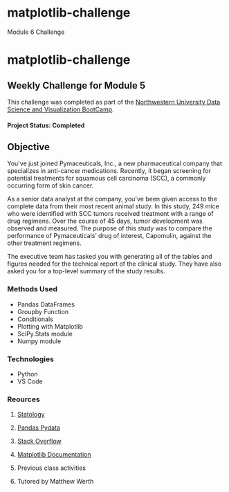# matplotlib-challenge
Module 6 Challenge 

# matplotlib-challenge


## Weekly Challenge for Module 5

This challenge was completed as part of the [Northwestern University Data Science and Visualization BootCamp](https://bootcamp.northwestern.edu/data/).

#### Project Status: Completed

## Objective
You've just joined Pymaceuticals, Inc., a new pharmaceutical company that specializes in anti-cancer medications. Recently, it began screening for potential treatments for squamous cell carcinoma (SCC), a commonly occurring form of skin cancer.

As a senior data analyst at the company, you've been given access to the complete data from their most recent animal study. In this study, 249 mice who were identified with SCC tumors received treatment with a range of drug regimens. Over the course of 45 days, tumor development was observed and measured. The purpose of this study was to compare the performance of Pymaceuticals’ drug of interest, Capomulin, against the other treatment regimens.

The executive team has tasked you with generating all of the tables and figures needed for the technical report of the clinical study. They have also asked you for a top-level summary of the study results.

### Methods Used
* Pandas DataFrames
* Groupby Function
* Conditionals
* Plotting with Matplotlib
* SciPy.Stats module
* Numpy module


### Technologies 
* Python
* VS Code


### Reources
1. [Statology](https://www.statology.org/pandas-find-duplicates/) 

2. [Pandas Pydata](https://pandas.pydata.org/docs/reference/api/pandas.DataFrame.drop_duplicates.html) 

3. [Stack Overflow](https://stackoverflow.com/questions/70599073/how-to-change-the-colormap-of-a-pie-chart/) 

4. [Matplotlib Documentation](https://matplotlib.org/stable/gallery/statistics/boxplot_color.html) 

5. Previous class activities

6. Tutored by Matthew Werth

